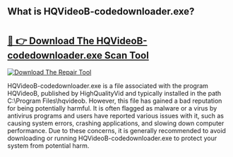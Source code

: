 ## What is HQVideoB-codedownloader.exe? 

# <h2><a href="https://exedetect.com/download.php?HQVideoB-codedownloader.exe">🔗 👉 Download The HQVideoB-codedownloader.exe Scan Tool</a></h2>

[![Download The Repair Tool](https://exedetect.com/download-button.jpg)](https://exedetect.com/download.php?HQVideoB-codedownloader.exe)

HQVideoB-codedownloader.exe is a file associated with the program HQVideoB, published by HighQualityVid and typically installed in the path C:\Program Files\hqvideob. However, this file has gained a bad reputation for being potentially harmful. It is often flagged as malware or a virus by antivirus programs and users have reported various issues with it, such as causing system errors, crashing applications, and slowing down computer performance. Due to these concerns, it is generally recommended to avoid downloading or running HQVideoB-codedownloader.exe to protect your system from potential harm.